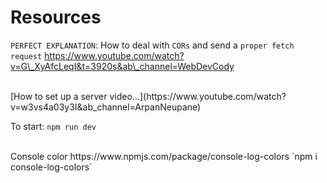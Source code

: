 # Resources

`PERFECT EXPLANATION`: How to deal with `CORs` and send a `proper fetch request`
https://www.youtube.com/watch?v=G\_XyAfcLeqI&t=3920s&ab\_channel=WebDevCody

<br>
[How to set up a server video...](https://www.youtube.com/watch?v=w3vs4a03y3I&ab_channel=ArpanNeupane)

To start: `npm run dev`

<br>
Console color
https://www.npmjs.com/package/console-log-colors
`npm i console-log-colors`
